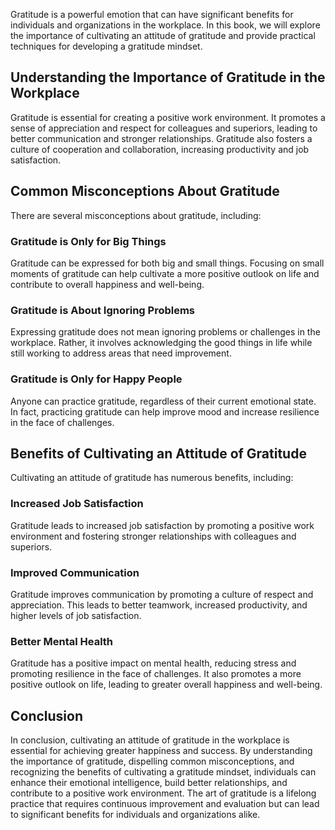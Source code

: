 
Gratitude is a powerful emotion that can have significant benefits for individuals and organizations in the workplace. In this book, we will explore the importance of cultivating an attitude of gratitude and provide practical techniques for developing a gratitude mindset.

Understanding the Importance of Gratitude in the Workplace
----------------------------------------------------------

Gratitude is essential for creating a positive work environment. It promotes a sense of appreciation and respect for colleagues and superiors, leading to better communication and stronger relationships. Gratitude also fosters a culture of cooperation and collaboration, increasing productivity and job satisfaction.

Common Misconceptions About Gratitude
-------------------------------------

There are several misconceptions about gratitude, including:

### Gratitude is Only for Big Things

Gratitude can be expressed for both big and small things. Focusing on small moments of gratitude can help cultivate a more positive outlook on life and contribute to overall happiness and well-being.

### Gratitude is About Ignoring Problems

Expressing gratitude does not mean ignoring problems or challenges in the workplace. Rather, it involves acknowledging the good things in life while still working to address areas that need improvement.

### Gratitude is Only for Happy People

Anyone can practice gratitude, regardless of their current emotional state. In fact, practicing gratitude can help improve mood and increase resilience in the face of challenges.

Benefits of Cultivating an Attitude of Gratitude
------------------------------------------------

Cultivating an attitude of gratitude has numerous benefits, including:

### Increased Job Satisfaction

Gratitude leads to increased job satisfaction by promoting a positive work environment and fostering stronger relationships with colleagues and superiors.

### Improved Communication

Gratitude improves communication by promoting a culture of respect and appreciation. This leads to better teamwork, increased productivity, and higher levels of job satisfaction.

### Better Mental Health

Gratitude has a positive impact on mental health, reducing stress and promoting resilience in the face of challenges. It also promotes a more positive outlook on life, leading to greater overall happiness and well-being.

Conclusion
----------

In conclusion, cultivating an attitude of gratitude in the workplace is essential for achieving greater happiness and success. By understanding the importance of gratitude, dispelling common misconceptions, and recognizing the benefits of cultivating a gratitude mindset, individuals can enhance their emotional intelligence, build better relationships, and contribute to a positive work environment. The art of gratitude is a lifelong practice that requires continuous improvement and evaluation but can lead to significant benefits for individuals and organizations alike.
